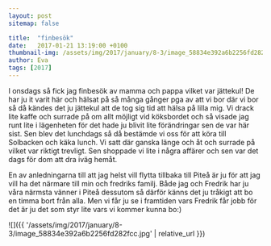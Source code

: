 ```yaml
---
layout: post
sitemap: false

title:  "finbesök"
date:   2017-01-21 13:19:00 +0100
thumbnail-img: /assets/img/2017/january/8-3/image_58834e392a6b2256fd282fcc.jpg
author: Eva
tags: [2017]
---
```


I onsdags så fick jag finbesök av mamma och pappa vilket var jättekul! De har ju it varit här och hälsat på så många gånger pga av att vi bor där vi bor så då kändes det ju jättekul att de tog sig tid att hälsa på lilla mig. Vi drack lite kaffe och surrade på om allt möjligt vid köksbordet och så visade jag runt lite i lägenheten för det hade ju blivit lite förändringar sen de var här sist. Sen blev det lunchdags så då bestämde vi oss för att köra till Solbacken och käka lunch. Vi satt där ganska länge och åt och surrade på vilket var riktigt trevligt. Sen shoppade vi lite i några affärer och sen var det dags för dom att dra iväg hemåt. 

En av anledningarna till att jag helst vill flytta tillbaka till Piteå är ju för att jag vill ha det närmare till min och fredriks familj. Både jag och Fredrik har ju våra närmsta vänner i Piteå dessutom så därför känns det ju tråkigt att bo en timma bort från alla. Men vi får ju se i framtiden vars Fredrik får jobb för det är ju det som styr lite vars vi kommer kunna bo:)

![]({{ '/assets/img/2017/january/8-3/image_58834e392a6b2256fd282fcc.jpg'  | relative_url }})

